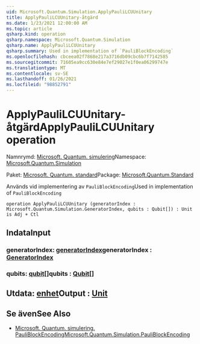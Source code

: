 ```yaml
---
uid: Microsoft.Quantum.Simulation.ApplyPauliLCUUnitary
title: ApplyPauliLCUUnitary-åtgärd
ms.date: 1/23/2021 12:00:00 AM
ms.topic: article
qsharp.kind: operation
qsharp.namespace: Microsoft.Quantum.Simulation
qsharp.name: ApplyPauliLCUUnitary
qsharp.summary: Used in implementation of `PauliBlockEncoding`
ms.openlocfilehash: cbceea02f7868e217a3716db09cbc6b7f7142585
ms.sourcegitcommit: 71605ea9cc630e84e7ef29027e1f0ea06299747e
ms.translationtype: MT
ms.contentlocale: sv-SE
ms.lasthandoff: 01/26/2021
ms.locfileid: "98852791"
---
```

# <a name="applypaulilcuunitary-operation"></a><span data-ttu-id="c6c0a-102">ApplyPauliLCUUnitary-åtgärd</span><span class="sxs-lookup"><span data-stu-id="c6c0a-102">ApplyPauliLCUUnitary operation</span></span>

<span data-ttu-id="c6c0a-103">Namnrymd: [Microsoft. Quantum. simulering](xref:Microsoft.Quantum.Simulation)</span><span class="sxs-lookup"><span data-stu-id="c6c0a-103">Namespace: [Microsoft.Quantum.Simulation](xref:Microsoft.Quantum.Simulation)</span></span>

<span data-ttu-id="c6c0a-104">Paket: [Microsoft. Quantum. standard](https://nuget.org/packages/Microsoft.Quantum.Standard)</span><span class="sxs-lookup"><span data-stu-id="c6c0a-104">Package: [Microsoft.Quantum.Standard](https://nuget.org/packages/Microsoft.Quantum.Standard)</span></span>


<span data-ttu-id="c6c0a-105">Används vid implementering av `PauliBlockEncoding`</span><span class="sxs-lookup"><span data-stu-id="c6c0a-105">Used in implementation of `PauliBlockEncoding`</span></span>

```qsharp
operation ApplyPauliLCUUnitary (generatorIndex : Microsoft.Quantum.Simulation.GeneratorIndex, qubits : Qubit[]) : Unit is Adj + Ctl
```


## <a name="input"></a><span data-ttu-id="c6c0a-106">Indata</span><span class="sxs-lookup"><span data-stu-id="c6c0a-106">Input</span></span>

### <a name="generatorindex--generatorindex"></a><span data-ttu-id="c6c0a-107">generatorIndex: [generatorIndex](xref:Microsoft.Quantum.Simulation.GeneratorIndex)</span><span class="sxs-lookup"><span data-stu-id="c6c0a-107">generatorIndex : [GeneratorIndex](xref:Microsoft.Quantum.Simulation.GeneratorIndex)</span></span>




### <a name="qubits--qubit"></a><span data-ttu-id="c6c0a-108">qubits: [qubit](xref:microsoft.quantum.lang-ref.qubit)[]</span><span class="sxs-lookup"><span data-stu-id="c6c0a-108">qubits : [Qubit](xref:microsoft.quantum.lang-ref.qubit)[]</span></span>





## <a name="output--unit"></a><span data-ttu-id="c6c0a-109">Utdata: [enhet](xref:microsoft.quantum.lang-ref.unit)</span><span class="sxs-lookup"><span data-stu-id="c6c0a-109">Output : [Unit](xref:microsoft.quantum.lang-ref.unit)</span></span>



## <a name="see-also"></a><span data-ttu-id="c6c0a-110">Se även</span><span class="sxs-lookup"><span data-stu-id="c6c0a-110">See Also</span></span>

- [<span data-ttu-id="c6c0a-111">Microsoft. Quantum. simulering. PauliBlockEncoding</span><span class="sxs-lookup"><span data-stu-id="c6c0a-111">Microsoft.Quantum.Simulation.PauliBlockEncoding</span></span>](xref:Microsoft.Quantum.Simulation.PauliBlockEncoding)